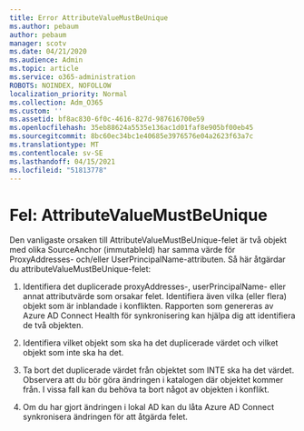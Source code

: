 ```yaml
---
title: Error AttributeValueMustBeUnique
ms.author: pebaum
author: pebaum
manager: scotv
ms.date: 04/21/2020
ms.audience: Admin
ms.topic: article
ms.service: o365-administration
ROBOTS: NOINDEX, NOFOLLOW
localization_priority: Normal
ms.collection: Adm_O365
ms.custom: ''
ms.assetid: bf8ac830-6f0c-4616-827d-987616700e59
ms.openlocfilehash: 35eb88624a5535e136ac1d01faf8e905bf00eb45
ms.sourcegitcommit: 8bc60ec34bc1e40685e3976576e04a2623f63a7c
ms.translationtype: MT
ms.contentlocale: sv-SE
ms.lasthandoff: 04/15/2021
ms.locfileid: "51813778"
---
```

# <a name="error-attributevaluemustbeunique"></a>Fel: AttributeValueMustBeUnique

Den vanligaste orsaken till AttributeValueMustBeUnique-felet är två objekt med olika SourceAnchor (immutableId) har samma värde för ProxyAddresses- och/eller UserPrincipalName-attributen. Så här åtgärdar du attributeValueMustBeUnique-felet:
  
1. Identifiera det duplicerade proxyAddresses-, userPrincipalName- eller annat attributvärde som orsakar felet. Identifiera även vilka (eller flera) objekt som är inblandade i konflikten. Rapporten som genereras av Azure AD Connect Health för synkronisering kan hjälpa dig att identifiera de två objekten.
    
2. Identifiera vilket objekt som ska ha det duplicerade värdet och vilket objekt som inte ska ha det.
    
3. Ta bort det duplicerade värdet från objektet som INTE ska ha det värdet. Observera att du bör göra ändringen i katalogen där objektet kommer från. I vissa fall kan du behöva ta bort något av objekten i konflikt.
    
4. Om du har gjort ändringen i lokal AD kan du låta Azure AD Connect synkronisera ändringen för att åtgärda felet.
    

